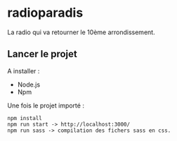 # radioparadis
La radio qui va retourner le 10ème arrondissement. 


## Lancer le projet

A installer : 
- Node.js 
- Npm 

Une fois le projet importé : 
```
npm install 
npm run start -> http://localhost:3000/
npm run sass -> compilation des fichers sass en css. 
```

